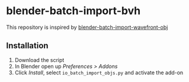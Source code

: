 # blender-batch-import-bvh

This repository is inspired by [blender-batch-import-wavefront-obj](https://github.com/p2or/blender-batch-import-wavefront-obj)


## Installation

1. Download the script
1. In Blender open up *Preferences > Addons*
1. Click *Install*, select `io_batch_import_objs.py` and activate the add-on
